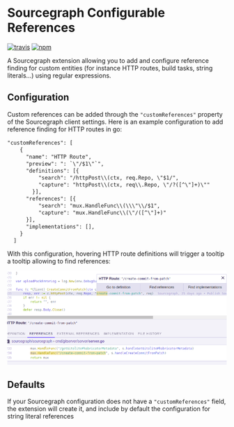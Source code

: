 # Sourcegraph Configurable References

[![travis][travis-image]][travis-url] [![npm][npm-image]][npm-url]

[travis-image]: https://img.shields.io/travis/lguychard/sourcegraph-configurable-references/master.svg
[travis-url]: https://travis-ci.org/lguychard/sourcegraph-configurable-references
[npm-image]: https://img.shields.io/npm/v/sourcegraph-configurable-references.svg
[npm-url]: https://npmjs.org/package/sourcegraph-configurable-references

A Sourcegraph extension allowing you to add and configure reference finding for custom entities (for instance HTTP routes, build tasks, string literals...) using regular expressions.

## Configuration

Custom references can be added through the `"customReferences"` property of the Sourcegraph client settings. Here is an example configuration to add reference finding for HTTP routes in go:

```
"customReferences": [
    {
      "name": "HTTP Route",
      "preview": ": `\"/$1\"`",
      "definitions": [{
          "search": "/httpPost\\(ctx, req.Repo, \"$1/",
          "capture": "httpPost\\(ctx, req\\.Repo, \"/?([^\"]+)\""
        }],
      "references": [{
          "search": "mux.HandleFunc\\(\\\"\\/$1",
          "capture": "mux.HandleFunc\\(\"/([^\"]+)"
      }],
      "implementations": [],
    }
  ]
```

With this configuration, hovering HTTP route definitions will trigger a tooltip a tooltip allowing to find references:

![example](./example.png)

## Defaults

If your Sourcegraph configuration does not have a `"customReferences"` field, the extension will create it, and include by default the configuration for string literal references
